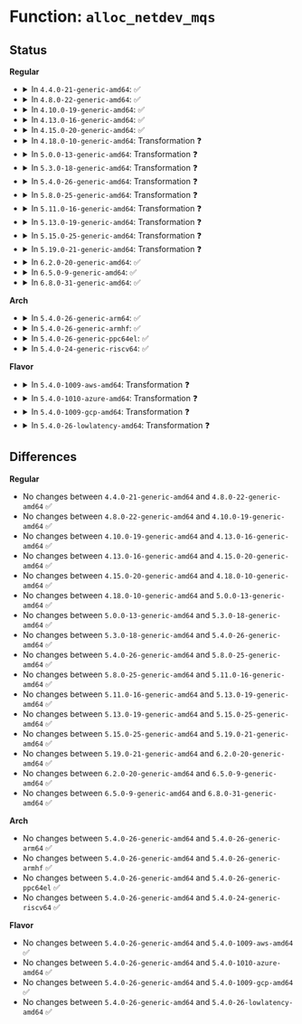 # Function: <code>alloc_netdev_mqs</code>

## Status
<b>Regular</b>
<ul>
<li>
<details>
<summary>In <code>4.4.0-21-generic-amd64</code>: ✅</summary>

```c
struct net_device * alloc_netdev_mqs(int sizeof_priv, const char * name, unsigned char name_assign_type, void (*)(struct net_device *) setup, unsigned int txqs, unsigned int rxqs)
```

```json
{
  "name": "alloc_netdev_mqs",
  "collision_type": "Unique Global",
  "inline_type": "No",
  "funcs": [
    {
      "addr": 18446744071586298320,
      "name": "alloc_netdev_mqs",
      "external": true,
      "loc": "net/core/dev.c:7062",
      "file": "net/core/dev.c",
      "inline": "seen, unknown",
      "caller_inline": [],
      "caller_func": [
        "drivers/net/tun.c:__tun_chr_ioctl",
        "drivers/net/ppp/ppp_generic.c:ppp_ioctl",
        "net/core/rtnetlink.c:rtnl_create_link",
        "net/ethernet/eth.c:alloc_etherdev_mqs",
        "net/802/fc.c:alloc_fcdev",
        "net/802/fddi.c:alloc_fddidev",
        "net/ipv4/ipmr.c:vif_add",
        "net/ipv6/ip6mr.c:ip6_mroute_setsockopt"
      ]
    }
  ],
  "symbols": [
    {
      "addr": 18446744071586298320,
      "name": "alloc_netdev_mqs",
      "section": ".text",
      "bind": "STB_GLOBAL",
      "size": 1081
    }
  ]
}
```
</details>
</li>
<li>
<details>
<summary>In <code>4.8.0-22-generic-amd64</code>: ✅</summary>

```c
struct net_device * alloc_netdev_mqs(int sizeof_priv, const char * name, unsigned char name_assign_type, void (*)(struct net_device *) setup, unsigned int txqs, unsigned int rxqs)
```

```json
{
  "name": "alloc_netdev_mqs",
  "collision_type": "Unique Global",
  "inline_type": "No",
  "funcs": [
    {
      "addr": 18446744071586726528,
      "name": "alloc_netdev_mqs",
      "external": true,
      "loc": "net/core/dev.c:7579",
      "file": "net/core/dev.c",
      "inline": "seen, unknown",
      "caller_inline": [],
      "caller_func": [
        "drivers/net/tun.c:__tun_chr_ioctl",
        "drivers/net/ppp/ppp_generic.c:ppp_ioctl",
        "net/core/rtnetlink.c:rtnl_create_link",
        "net/ethernet/eth.c:alloc_etherdev_mqs",
        "net/802/fc.c:alloc_fcdev",
        "net/802/fddi.c:alloc_fddidev",
        "net/ipv4/ipmr.c:vif_add",
        "net/ipv6/ip6mr.c:ip6_mroute_setsockopt"
      ]
    }
  ],
  "symbols": [
    {
      "addr": 18446744071586726528,
      "name": "alloc_netdev_mqs",
      "section": ".text",
      "bind": "STB_GLOBAL",
      "size": 1043
    }
  ]
}
```
</details>
</li>
<li>
<details>
<summary>In <code>4.10.0-19-generic-amd64</code>: ✅</summary>

```c
struct net_device * alloc_netdev_mqs(int sizeof_priv, const char * name, unsigned char name_assign_type, void (*)(struct net_device *) setup, unsigned int txqs, unsigned int rxqs)
```

```json
{
  "name": "alloc_netdev_mqs",
  "collision_type": "Unique Global",
  "inline_type": "No",
  "funcs": [
    {
      "addr": 18446744071586912400,
      "name": "alloc_netdev_mqs",
      "external": true,
      "loc": "net/core/dev.c:7749",
      "file": "net/core/dev.c",
      "inline": "seen, unknown",
      "caller_inline": [],
      "caller_func": [
        "drivers/net/tun.c:__tun_chr_ioctl",
        "drivers/net/ppp/ppp_generic.c:ppp_ioctl",
        "net/core/rtnetlink.c:rtnl_create_link",
        "net/ethernet/eth.c:alloc_etherdev_mqs",
        "net/802/fc.c:alloc_fcdev",
        "net/802/fddi.c:alloc_fddidev",
        "net/ipv4/ipmr.c:vif_add",
        "net/ipv6/ip6mr.c:ip6_mroute_setsockopt"
      ]
    }
  ],
  "symbols": [
    {
      "addr": 18446744071586912400,
      "name": "alloc_netdev_mqs",
      "section": ".text",
      "bind": "STB_GLOBAL",
      "size": 1021
    }
  ]
}
```
</details>
</li>
<li>
<details>
<summary>In <code>4.13.0-16-generic-amd64</code>: ✅</summary>

```c
struct net_device * alloc_netdev_mqs(int sizeof_priv, const char * name, unsigned char name_assign_type, void (*)(struct net_device *) setup, unsigned int txqs, unsigned int rxqs)
```

```json
{
  "name": "alloc_netdev_mqs",
  "collision_type": "Unique Global",
  "inline_type": "No",
  "funcs": [
    {
      "addr": 18446744071587018240,
      "name": "alloc_netdev_mqs",
      "external": true,
      "loc": "net/core/dev.c:7938",
      "file": "net/core/dev.c",
      "inline": "seen, unknown",
      "caller_inline": [],
      "caller_func": [
        "drivers/net/tun.c:__tun_chr_ioctl",
        "drivers/net/ppp/ppp_generic.c:ppp_ioctl",
        "net/core/rtnetlink.c:rtnl_create_link",
        "net/ethernet/eth.c:devm_alloc_etherdev_mqs",
        "net/802/fc.c:alloc_fcdev",
        "net/802/fddi.c:alloc_fddidev",
        "net/ipv4/ipmr.c:vif_add",
        "net/ipv6/ip6mr.c:ip6_mroute_setsockopt"
      ]
    }
  ],
  "symbols": [
    {
      "addr": 18446744071587018240,
      "name": "alloc_netdev_mqs",
      "section": ".text",
      "bind": "STB_GLOBAL",
      "size": 958
    }
  ]
}
```
</details>
</li>
<li>
<details>
<summary>In <code>4.15.0-20-generic-amd64</code>: ✅</summary>

```c
struct net_device * alloc_netdev_mqs(int sizeof_priv, const char * name, unsigned char name_assign_type, void (*)(struct net_device *) setup, unsigned int txqs, unsigned int rxqs)
```

```json
{
  "name": "alloc_netdev_mqs",
  "collision_type": "Unique Global",
  "inline_type": "No",
  "funcs": [
    {
      "addr": 18446744071587515984,
      "name": "alloc_netdev_mqs",
      "external": true,
      "loc": "net/core/dev.c:8117",
      "file": "net/core/dev.c",
      "inline": "seen, unknown",
      "caller_inline": [],
      "caller_func": [
        "drivers/net/tun.c:__tun_chr_ioctl",
        "drivers/net/ppp/ppp_generic.c:ppp_ioctl",
        "net/core/rtnetlink.c:rtnl_create_link",
        "net/ethernet/eth.c:devm_alloc_etherdev_mqs",
        "net/802/fc.c:alloc_fcdev",
        "net/802/fddi.c:alloc_fddidev",
        "net/ipv4/ipmr.c:vif_add",
        "net/ipv6/ip6mr.c:ip6_mroute_setsockopt"
      ]
    }
  ],
  "symbols": [
    {
      "addr": 18446744071587515984,
      "name": "alloc_netdev_mqs",
      "section": ".text",
      "bind": "STB_GLOBAL",
      "size": 957
    }
  ]
}
```
</details>
</li>
<li>
<details>
<summary>In <code>4.18.0-10-generic-amd64</code>: Transformation ❓</summary>

```c
struct net_device * alloc_netdev_mqs(int sizeof_priv, const char * name, unsigned char name_assign_type, void (*)(struct net_device *) setup, unsigned int txqs, unsigned int rxqs)
```

```json
{
  "name": "alloc_netdev_mqs",
  "collision_type": "Unique Global",
  "inline_type": "No",
  "funcs": [
    {
      "addr": 0,
      "name": "alloc_netdev_mqs",
      "external": true,
      "loc": "net/core/dev.c:8380",
      "file": "net/core/dev.c",
      "inline": "seen, unknown",
      "caller_inline": [],
      "caller_func": [
        "drivers/net/ppp/ppp_generic.c:ppp_ioctl",
        "net/core/rtnetlink.c:rtnl_create_link",
        "net/ethernet/eth.c:devm_alloc_etherdev_mqs",
        "net/802/fc.c:alloc_fcdev",
        "net/802/fddi.c:alloc_fddidev",
        "net/ipv4/ipmr.c:vif_add",
        "net/ipv6/ip6mr.c:ip6_mroute_setsockopt"
      ]
    }
  ],
  "symbols": [
    {
      "addr": 18446744071587860455,
      "name": "alloc_netdev_mqs.cold.157",
      "section": ".text",
      "bind": "STB_LOCAL",
      "size": 38
    },
    {
      "addr": 18446744071587827888,
      "name": "alloc_netdev_mqs",
      "section": ".text",
      "bind": "STB_GLOBAL",
      "size": 999
    }
  ]
}
```
</details>
</li>
<li>
<details>
<summary>In <code>5.0.0-13-generic-amd64</code>: Transformation ❓</summary>

```c
struct net_device * alloc_netdev_mqs(int sizeof_priv, const char * name, unsigned char name_assign_type, void (*)(struct net_device *) setup, unsigned int txqs, unsigned int rxqs)
```

```json
{
  "name": "alloc_netdev_mqs",
  "collision_type": "Unique Global",
  "inline_type": "No",
  "funcs": [
    {
      "addr": 0,
      "name": "alloc_netdev_mqs",
      "external": true,
      "loc": "net/core/dev.c:9010",
      "file": "net/core/dev.c",
      "inline": "seen, unknown",
      "caller_inline": [],
      "caller_func": [
        "drivers/net/ppp/ppp_generic.c:ppp_ioctl",
        "net/core/rtnetlink.c:rtnl_create_link",
        "net/ethernet/eth.c:devm_alloc_etherdev_mqs",
        "net/802/fc.c:alloc_fcdev",
        "net/802/fddi.c:alloc_fddidev",
        "net/ipv4/ipmr.c:vif_add",
        "net/ipv6/ip6mr.c:ip6_mroute_setsockopt"
      ]
    }
  ],
  "symbols": [
    {
      "addr": 18446744071588000831,
      "name": "alloc_netdev_mqs.cold.165",
      "section": ".text",
      "bind": "STB_LOCAL",
      "size": 38
    },
    {
      "addr": 18446744071587960544,
      "name": "alloc_netdev_mqs",
      "section": ".text",
      "bind": "STB_GLOBAL",
      "size": 991
    }
  ]
}
```
</details>
</li>
<li>
<details>
<summary>In <code>5.3.0-18-generic-amd64</code>: Transformation ❓</summary>

```c
struct net_device * alloc_netdev_mqs(int sizeof_priv, const char * name, unsigned char name_assign_type, void (*)(struct net_device *) setup, unsigned int txqs, unsigned int rxqs)
```

```json
{
  "name": "alloc_netdev_mqs",
  "collision_type": "Unique Global",
  "inline_type": "No",
  "funcs": [
    {
      "addr": 0,
      "name": "alloc_netdev_mqs",
      "external": true,
      "loc": "net/core/dev.c:9115",
      "file": "net/core/dev.c",
      "inline": "seen, unknown",
      "caller_inline": [],
      "caller_func": [
        "drivers/net/loopback.c:blackhole_netdev_init",
        "drivers/net/ppp/ppp_generic.c:ppp_ioctl",
        "net/core/rtnetlink.c:rtnl_create_link",
        "net/ethernet/eth.c:devm_alloc_etherdev_mqs",
        "net/802/fc.c:alloc_fcdev",
        "net/802/fddi.c:alloc_fddidev",
        "net/ipv4/ipmr.c:vif_add",
        "net/ipv6/ip6mr.c:ip6_mroute_setsockopt"
      ]
    }
  ],
  "symbols": [
    {
      "addr": 18446744071588311869,
      "name": "alloc_netdev_mqs.cold",
      "section": ".text",
      "bind": "STB_LOCAL",
      "size": 38
    },
    {
      "addr": 18446744071588275328,
      "name": "alloc_netdev_mqs",
      "section": ".text",
      "bind": "STB_GLOBAL",
      "size": 991
    }
  ]
}
```
</details>
</li>
<li>
<details>
<summary>In <code>5.4.0-26-generic-amd64</code>: Transformation ❓</summary>

```c
struct net_device * alloc_netdev_mqs(int sizeof_priv, const char * name, unsigned char name_assign_type, void (*)(struct net_device *) setup, unsigned int txqs, unsigned int rxqs)
```

```json
{
  "name": "alloc_netdev_mqs",
  "collision_type": "Unique Global",
  "inline_type": "No",
  "funcs": [
    {
      "addr": 0,
      "name": "alloc_netdev_mqs",
      "external": true,
      "loc": "net/core/dev.c:9453",
      "file": "net/core/dev.c",
      "inline": "seen, unknown",
      "caller_inline": [],
      "caller_func": [
        "drivers/net/loopback.c:blackhole_netdev_init",
        "drivers/net/ppp/ppp_generic.c:ppp_ioctl",
        "net/core/rtnetlink.c:rtnl_create_link",
        "net/ethernet/eth.c:devm_alloc_etherdev_mqs",
        "net/802/fc.c:alloc_fcdev",
        "net/802/fddi.c:alloc_fddidev",
        "net/ipv4/ipmr.c:vif_add",
        "net/ipv6/ip6mr.c:ip6_mroute_setsockopt"
      ]
    }
  ],
  "symbols": [
    {
      "addr": 18446744071588518282,
      "name": "alloc_netdev_mqs.cold",
      "section": ".text",
      "bind": "STB_LOCAL",
      "size": 38
    },
    {
      "addr": 18446744071588480944,
      "name": "alloc_netdev_mqs",
      "section": ".text",
      "bind": "STB_GLOBAL",
      "size": 1004
    }
  ]
}
```
</details>
</li>
<li>
<details>
<summary>In <code>5.8.0-25-generic-amd64</code>: Transformation ❓</summary>

```c
struct net_device * alloc_netdev_mqs(int sizeof_priv, const char * name, unsigned char name_assign_type, void (*)(struct net_device *) setup, unsigned int txqs, unsigned int rxqs)
```

```json
{
  "name": "alloc_netdev_mqs",
  "collision_type": "Unique Global",
  "inline_type": "No",
  "funcs": [
    {
      "addr": 0,
      "name": "alloc_netdev_mqs",
      "external": true,
      "loc": "net/core/dev.c:9909",
      "file": "net/core/dev.c",
      "inline": "seen, unknown",
      "caller_inline": [],
      "caller_func": [
        "drivers/net/loopback.c:blackhole_netdev_init",
        "drivers/net/loopback.c:loopback_net_init",
        "net/core/rtnetlink.c:rtnl_create_link",
        "net/ethernet/eth.c:alloc_etherdev_mqs",
        "net/802/fc.c:alloc_fcdev",
        "net/802/fddi.c:alloc_fddidev",
        "net/ipv4/ipmr.c:vif_add",
        "net/ipv6/ip6mr.c:mif6_add"
      ]
    }
  ],
  "symbols": [
    {
      "addr": 18446744071589392086,
      "name": "alloc_netdev_mqs.cold",
      "section": ".text",
      "bind": "STB_LOCAL",
      "size": 40
    },
    {
      "addr": 18446744071589348320,
      "name": "alloc_netdev_mqs",
      "section": ".text",
      "bind": "STB_GLOBAL",
      "size": 831
    }
  ]
}
```
</details>
</li>
<li>
<details>
<summary>In <code>5.11.0-16-generic-amd64</code>: Transformation ❓</summary>

```c
struct net_device * alloc_netdev_mqs(int sizeof_priv, const char * name, unsigned char name_assign_type, void (*)(struct net_device *) setup, unsigned int txqs, unsigned int rxqs)
```

```json
{
  "name": "alloc_netdev_mqs",
  "collision_type": "Unique Global",
  "inline_type": "No",
  "funcs": [
    {
      "addr": 0,
      "name": "alloc_netdev_mqs",
      "external": true,
      "loc": "net/core/dev.c:10603",
      "file": "net/core/dev.c",
      "inline": "seen, unknown",
      "caller_inline": [],
      "caller_func": [
        "drivers/net/loopback.c:blackhole_netdev_init",
        "drivers/net/loopback.c:loopback_net_init",
        "net/core/rtnetlink.c:rtnl_create_link",
        "net/ethernet/eth.c:alloc_etherdev_mqs",
        "net/802/fc.c:alloc_fcdev",
        "net/802/fddi.c:alloc_fddidev",
        "net/ipv4/ipmr.c:vif_add",
        "net/ipv6/ip6mr.c:mif6_add"
      ]
    }
  ],
  "symbols": [
    {
      "addr": 18446744071591629340,
      "name": "alloc_netdev_mqs.cold",
      "section": ".text",
      "bind": "STB_LOCAL",
      "size": 52
    },
    {
      "addr": 18446744071589356608,
      "name": "alloc_netdev_mqs",
      "section": ".text",
      "bind": "STB_GLOBAL",
      "size": 853
    }
  ]
}
```
</details>
</li>
<li>
<details>
<summary>In <code>5.13.0-19-generic-amd64</code>: Transformation ❓</summary>

```c
struct net_device * alloc_netdev_mqs(int sizeof_priv, const char * name, unsigned char name_assign_type, void (*)(struct net_device *) setup, unsigned int txqs, unsigned int rxqs)
```

```json
{
  "name": "alloc_netdev_mqs",
  "collision_type": "Unique Global",
  "inline_type": "No",
  "funcs": [
    {
      "addr": 0,
      "name": "alloc_netdev_mqs",
      "external": true,
      "loc": "net/core/dev.c:10775",
      "file": "net/core/dev.c",
      "inline": "seen, unknown",
      "caller_inline": [],
      "caller_func": [
        "drivers/net/loopback.c:blackhole_netdev_init",
        "drivers/net/loopback.c:loopback_net_init",
        "net/core/rtnetlink.c:rtnl_create_link",
        "net/ethernet/eth.c:alloc_etherdev_mqs",
        "net/802/fc.c:alloc_fcdev",
        "net/802/fddi.c:alloc_fddidev",
        "net/ipv4/ipmr.c:vif_add",
        "net/ipv6/ip6mr.c:mif6_add"
      ]
    }
  ],
  "symbols": [
    {
      "addr": 18446744071591572758,
      "name": "alloc_netdev_mqs.cold",
      "section": ".text",
      "bind": "STB_LOCAL",
      "size": 50
    },
    {
      "addr": 18446744071589253008,
      "name": "alloc_netdev_mqs",
      "section": ".text",
      "bind": "STB_GLOBAL",
      "size": 1046
    }
  ]
}
```
</details>
</li>
<li>
<details>
<summary>In <code>5.15.0-25-generic-amd64</code>: Transformation ❓</summary>

```c
struct net_device * alloc_netdev_mqs(int sizeof_priv, const char * name, unsigned char name_assign_type, void (*)(struct net_device *) setup, unsigned int txqs, unsigned int rxqs)
```

```json
{
  "name": "alloc_netdev_mqs",
  "collision_type": "Unique Global",
  "inline_type": "No",
  "funcs": [
    {
      "addr": 0,
      "name": "alloc_netdev_mqs",
      "external": true,
      "loc": "net/core/dev.c:10782",
      "file": "net/core/dev.c",
      "inline": "seen, unknown",
      "caller_inline": [],
      "caller_func": [
        "drivers/net/loopback.c:blackhole_netdev_init",
        "drivers/net/loopback.c:loopback_net_init",
        "drivers/net/wwan/wwan_core.c:wwan_rtnl_alloc",
        "net/core/rtnetlink.c:rtnl_create_link",
        "net/ethernet/eth.c:alloc_etherdev_mqs",
        "net/802/fc.c:alloc_fcdev",
        "net/802/fddi.c:alloc_fddidev",
        "net/ipv4/ipmr.c:vif_add",
        "net/ipv6/ip6mr.c:mif6_add"
      ]
    }
  ],
  "symbols": [
    {
      "addr": 18446744071592698475,
      "name": "alloc_netdev_mqs.cold",
      "section": ".text",
      "bind": "STB_LOCAL",
      "size": 62
    },
    {
      "addr": 18446744071589978528,
      "name": "alloc_netdev_mqs",
      "section": ".text",
      "bind": "STB_GLOBAL",
      "size": 1063
    }
  ]
}
```
</details>
</li>
<li>
<details>
<summary>In <code>5.19.0-21-generic-amd64</code>: Transformation ❓</summary>

```c
struct net_device * alloc_netdev_mqs(int sizeof_priv, const char * name, unsigned char name_assign_type, void (*)(struct net_device *) setup, unsigned int txqs, unsigned int rxqs)
```

```json
{
  "name": "alloc_netdev_mqs",
  "collision_type": "Unique Global",
  "inline_type": "No",
  "funcs": [
    {
      "addr": 0,
      "name": "alloc_netdev_mqs",
      "external": true,
      "loc": "net/core/dev.c:10555",
      "file": "net/core/dev.c",
      "inline": "seen, unknown",
      "caller_inline": [],
      "caller_func": [
        "drivers/net/loopback.c:blackhole_netdev_init",
        "drivers/net/loopback.c:loopback_net_init",
        "drivers/net/wwan/wwan_core.c:wwan_rtnl_alloc",
        "net/core/rtnetlink.c:rtnl_create_link",
        "net/ethernet/eth.c:alloc_etherdev_mqs",
        "net/802/fc.c:alloc_fcdev",
        "net/802/fddi.c:alloc_fddidev",
        "net/ipv4/ipmr.c:vif_add",
        "net/ipv6/ip6mr.c:mif6_add"
      ]
    }
  ],
  "symbols": [
    {
      "addr": 18446744071594584022,
      "name": "alloc_netdev_mqs.cold",
      "section": ".text",
      "bind": "STB_LOCAL",
      "size": 46
    },
    {
      "addr": 18446744071591504320,
      "name": "alloc_netdev_mqs",
      "section": ".text",
      "bind": "STB_GLOBAL",
      "size": 1082
    }
  ]
}
```
</details>
</li>
<li>
<details>
<summary>In <code>6.2.0-20-generic-amd64</code>: ✅</summary>

```c
struct net_device * alloc_netdev_mqs(int sizeof_priv, const char * name, unsigned char name_assign_type, void (*)(struct net_device *) setup, unsigned int txqs, unsigned int rxqs)
```

```json
{
  "name": "alloc_netdev_mqs",
  "collision_type": "Unique Global",
  "inline_type": "No",
  "funcs": [
    {
      "addr": 18446744071593274080,
      "name": "alloc_netdev_mqs",
      "external": true,
      "loc": "net/core/dev.c:10550",
      "file": "net/core/dev.c",
      "inline": "seen, unknown",
      "caller_inline": [],
      "caller_func": [
        "drivers/net/loopback.c:blackhole_netdev_init",
        "drivers/net/loopback.c:loopback_net_init",
        "drivers/net/wwan/wwan_core.c:wwan_rtnl_alloc",
        "net/core/rtnetlink.c:rtnl_create_link",
        "net/ethernet/eth.c:alloc_etherdev_mqs",
        "net/802/fc.c:alloc_fcdev",
        "net/802/fddi.c:alloc_fddidev",
        "net/ipv4/ipmr.c:vif_add",
        "net/ipv6/ip6mr.c:mif6_add"
      ]
    }
  ],
  "symbols": [
    {
      "addr": 18446744071593274080,
      "name": "alloc_netdev_mqs",
      "section": ".text",
      "bind": "STB_GLOBAL",
      "size": 1129
    }
  ]
}
```
</details>
</li>
<li>
<details>
<summary>In <code>6.5.0-9-generic-amd64</code>: ✅</summary>

```c
struct net_device * alloc_netdev_mqs(int sizeof_priv, const char * name, unsigned char name_assign_type, void (*)(struct net_device *) setup, unsigned int txqs, unsigned int rxqs)
```

```json
{
  "name": "alloc_netdev_mqs",
  "collision_type": "Unique Global",
  "inline_type": "No",
  "funcs": [
    {
      "addr": 18446744071593729936,
      "name": "alloc_netdev_mqs",
      "external": true,
      "loc": "net/core/dev.c:10564",
      "file": "net/core/dev.c",
      "inline": "seen, unknown",
      "caller_inline": [],
      "caller_func": [
        "drivers/net/loopback.c:blackhole_netdev_init",
        "drivers/net/loopback.c:loopback_net_init",
        "drivers/net/wwan/wwan_core.c:wwan_rtnl_alloc",
        "net/core/rtnetlink.c:rtnl_create_link",
        "net/ethernet/eth.c:alloc_etherdev_mqs",
        "net/802/fc.c:alloc_fcdev",
        "net/802/fddi.c:alloc_fddidev",
        "net/ipv4/ipmr.c:vif_add",
        "net/ipv6/ip6mr.c:mif6_add"
      ]
    }
  ],
  "symbols": [
    {
      "addr": 18446744071593729936,
      "name": "alloc_netdev_mqs",
      "section": ".text",
      "bind": "STB_GLOBAL",
      "size": 1118
    }
  ]
}
```
</details>
</li>
<li>
<details>
<summary>In <code>6.8.0-31-generic-amd64</code>: ✅</summary>

```c
struct net_device * alloc_netdev_mqs(int sizeof_priv, const char * name, unsigned char name_assign_type, void (*)(struct net_device *) setup, unsigned int txqs, unsigned int rxqs)
```

```json
{
  "name": "alloc_netdev_mqs",
  "collision_type": "Unique Global",
  "inline_type": "No",
  "funcs": [
    {
      "addr": 18446744071594509328,
      "name": "alloc_netdev_mqs",
      "external": true,
      "loc": "net/core/dev.c:10774",
      "file": "net/core/dev.c",
      "inline": "seen, unknown",
      "caller_inline": [],
      "caller_func": [
        "drivers/net/loopback.c:blackhole_netdev_init",
        "drivers/net/loopback.c:loopback_net_init",
        "net/core/rtnetlink.c:rtnl_create_link",
        "net/ethernet/eth.c:alloc_etherdev_mqs",
        "net/802/fc.c:alloc_fcdev",
        "net/802/fddi.c:alloc_fddidev",
        "net/ipv4/ipmr.c:vif_add",
        "net/ipv6/ip6mr.c:mif6_add"
      ]
    }
  ],
  "symbols": [
    {
      "addr": 18446744071594509328,
      "name": "alloc_netdev_mqs",
      "section": ".text",
      "bind": "STB_GLOBAL",
      "size": 1169
    }
  ]
}
```
</details>
</li>
</ul>
<b>Arch</b>
<ul>
<li>
<details>
<summary>In <code>5.4.0-26-generic-arm64</code>: ✅</summary>

```c
struct net_device * alloc_netdev_mqs(int sizeof_priv, const char * name, unsigned char name_assign_type, void (*)(struct net_device *) setup, unsigned int txqs, unsigned int rxqs)
```

```json
{
  "name": "alloc_netdev_mqs",
  "collision_type": "Unique Global",
  "inline_type": "No",
  "funcs": [
    {
      "addr": 18446603336502003416,
      "name": "alloc_netdev_mqs",
      "external": true,
      "loc": "net/core/dev.c:9453",
      "file": "net/core/dev.c",
      "inline": "seen, unknown",
      "caller_inline": [],
      "caller_func": [
        "drivers/net/loopback.c:blackhole_netdev_init",
        "net/core/rtnetlink.c:rtnl_create_link",
        "net/ethernet/eth.c:devm_alloc_etherdev_mqs",
        "net/802/fc.c:alloc_fcdev",
        "net/802/fddi.c:alloc_fddidev",
        "net/ipv4/ipmr.c:vif_add",
        "net/ipv6/ip6mr.c:ip6_mroute_setsockopt"
      ]
    }
  ],
  "symbols": [
    {
      "addr": 18446603336502003416,
      "name": "alloc_netdev_mqs",
      "section": ".text",
      "bind": "STB_GLOBAL",
      "size": 900
    }
  ]
}
```
</details>
</li>
<li>
<details>
<summary>In <code>5.4.0-26-generic-armhf</code>: ✅</summary>

```c
struct net_device * alloc_netdev_mqs(int sizeof_priv, const char * name, unsigned char name_assign_type, void (*)(struct net_device *) setup, unsigned int txqs, unsigned int rxqs)
```

```json
{
  "name": "alloc_netdev_mqs",
  "collision_type": "Unique Global",
  "inline_type": "No",
  "funcs": [
    {
      "addr": 3234753200,
      "name": "alloc_netdev_mqs",
      "external": true,
      "loc": "net/core/dev.c:9453",
      "file": "net/core/dev.c",
      "inline": "seen, unknown",
      "caller_inline": [],
      "caller_func": [
        "drivers/net/loopback.c:blackhole_netdev_init",
        "net/core/rtnetlink.c:rtnl_create_link",
        "net/ethernet/eth.c:devm_alloc_etherdev_mqs",
        "net/802/fc.c:alloc_fcdev",
        "net/802/fddi.c:alloc_fddidev",
        "net/ipv4/ipmr.c:vif_add",
        "net/ipv6/ip6mr.c:ip6_mroute_setsockopt"
      ]
    }
  ],
  "symbols": [
    {
      "addr": 3234753200,
      "name": "alloc_netdev_mqs",
      "section": ".text",
      "bind": "STB_GLOBAL",
      "size": 836
    }
  ]
}
```
</details>
</li>
<li>
<details>
<summary>In <code>5.4.0-26-generic-ppc64el</code>: ✅</summary>

```c
struct net_device * alloc_netdev_mqs(int sizeof_priv, const char * name, unsigned char name_assign_type, void (*)(struct net_device *) setup, unsigned int txqs, unsigned int rxqs)
```

```json
{
  "name": "alloc_netdev_mqs",
  "collision_type": "Unique Global",
  "inline_type": "No",
  "funcs": [
    {
      "addr": 13835058055295449568,
      "name": "alloc_netdev_mqs",
      "external": true,
      "loc": "net/core/dev.c:9453",
      "file": "net/core/dev.c",
      "inline": "seen, unknown",
      "caller_inline": [],
      "caller_func": [
        "drivers/net/loopback.c:blackhole_netdev_init",
        "drivers/net/loopback.c:loopback_net_init",
        "net/core/rtnetlink.c:rtnl_create_link",
        "net/ethernet/eth.c:devm_alloc_etherdev_mqs",
        "net/802/fc.c:alloc_fcdev",
        "net/802/fddi.c:alloc_fddidev",
        "net/ipv4/ipmr.c:vif_add",
        "net/ipv6/ip6mr.c:ip6_mroute_setsockopt"
      ]
    }
  ],
  "symbols": [
    {
      "addr": 13835058055295449568,
      "name": "alloc_netdev_mqs",
      "section": ".text",
      "bind": "STB_GLOBAL",
      "size": 1256
    }
  ]
}
```
</details>
</li>
<li>
<details>
<summary>In <code>5.4.0-24-generic-riscv64</code>: ✅</summary>

```c
struct net_device * alloc_netdev_mqs(int sizeof_priv, const char * name, unsigned char name_assign_type, void (*)(struct net_device *) setup, unsigned int txqs, unsigned int rxqs)
```

```json
{
  "name": "alloc_netdev_mqs",
  "collision_type": "Unique Global",
  "inline_type": "No",
  "funcs": [
    {
      "addr": 18446743936278298982,
      "name": "alloc_netdev_mqs",
      "external": true,
      "loc": "net/core/dev.c:9453",
      "file": "net/core/dev.c",
      "inline": "seen, unknown",
      "caller_inline": [],
      "caller_func": [
        "drivers/net/loopback.c:blackhole_netdev_init",
        "net/core/rtnetlink.c:rtnl_create_link",
        "net/ethernet/eth.c:devm_alloc_etherdev_mqs",
        "net/802/fc.c:alloc_fcdev",
        "net/802/fddi.c:alloc_fddidev",
        "net/ipv4/ipmr.c:vif_add",
        "net/ipv6/ip6mr.c:ip6_mroute_setsockopt"
      ]
    }
  ],
  "symbols": [
    {
      "addr": 18446743936278298982,
      "name": "alloc_netdev_mqs",
      "section": ".text",
      "bind": "STB_GLOBAL",
      "size": 784
    }
  ]
}
```
</details>
</li>
</ul>
<b>Flavor</b>
<ul>
<li>
<details>
<summary>In <code>5.4.0-1009-aws-amd64</code>: Transformation ❓</summary>

```c
struct net_device * alloc_netdev_mqs(int sizeof_priv, const char * name, unsigned char name_assign_type, void (*)(struct net_device *) setup, unsigned int txqs, unsigned int rxqs)
```

```json
{
  "name": "alloc_netdev_mqs",
  "collision_type": "Unique Global",
  "inline_type": "No",
  "funcs": [
    {
      "addr": 0,
      "name": "alloc_netdev_mqs",
      "external": true,
      "loc": "net/core/dev.c:9453",
      "file": "net/core/dev.c",
      "inline": "seen, unknown",
      "caller_inline": [],
      "caller_func": [
        "drivers/net/loopback.c:blackhole_netdev_init",
        "drivers/net/ppp/ppp_generic.c:ppp_ioctl",
        "net/core/rtnetlink.c:rtnl_create_link",
        "net/ethernet/eth.c:devm_alloc_etherdev_mqs",
        "net/802/fc.c:alloc_fcdev",
        "net/802/fddi.c:alloc_fddidev",
        "net/ipv4/ipmr.c:vif_add",
        "net/ipv6/ip6mr.c:ip6_mroute_setsockopt"
      ]
    }
  ],
  "symbols": [
    {
      "addr": 18446744071588125018,
      "name": "alloc_netdev_mqs.cold",
      "section": ".text",
      "bind": "STB_LOCAL",
      "size": 38
    },
    {
      "addr": 18446744071588087728,
      "name": "alloc_netdev_mqs",
      "section": ".text",
      "bind": "STB_GLOBAL",
      "size": 1004
    }
  ]
}
```
</details>
</li>
<li>
<details>
<summary>In <code>5.4.0-1010-azure-amd64</code>: Transformation ❓</summary>

```c
struct net_device * alloc_netdev_mqs(int sizeof_priv, const char * name, unsigned char name_assign_type, void (*)(struct net_device *) setup, unsigned int txqs, unsigned int rxqs)
```

```json
{
  "name": "alloc_netdev_mqs",
  "collision_type": "Unique Global",
  "inline_type": "No",
  "funcs": [
    {
      "addr": 0,
      "name": "alloc_netdev_mqs",
      "external": true,
      "loc": "net/core/dev.c:9453",
      "file": "net/core/dev.c",
      "inline": "seen, unknown",
      "caller_inline": [],
      "caller_func": [
        "drivers/net/loopback.c:blackhole_netdev_init",
        "drivers/net/ppp/ppp_generic.c:ppp_ioctl",
        "net/core/rtnetlink.c:rtnl_create_link",
        "net/ethernet/eth.c:devm_alloc_etherdev_mqs",
        "net/802/fddi.c:alloc_fddidev",
        "net/ipv4/ip_tunnel.c:__ip_tunnel_create",
        "net/ipv4/ipmr.c:vif_add",
        "net/ipv6/ip6mr.c:ip6_mroute_setsockopt"
      ]
    }
  ],
  "symbols": [
    {
      "addr": 18446744071587837850,
      "name": "alloc_netdev_mqs.cold",
      "section": ".text",
      "bind": "STB_LOCAL",
      "size": 38
    },
    {
      "addr": 18446744071587800720,
      "name": "alloc_netdev_mqs",
      "section": ".text",
      "bind": "STB_GLOBAL",
      "size": 1004
    }
  ]
}
```
</details>
</li>
<li>
<details>
<summary>In <code>5.4.0-1009-gcp-amd64</code>: Transformation ❓</summary>

```c
struct net_device * alloc_netdev_mqs(int sizeof_priv, const char * name, unsigned char name_assign_type, void (*)(struct net_device *) setup, unsigned int txqs, unsigned int rxqs)
```

```json
{
  "name": "alloc_netdev_mqs",
  "collision_type": "Unique Global",
  "inline_type": "No",
  "funcs": [
    {
      "addr": 0,
      "name": "alloc_netdev_mqs",
      "external": true,
      "loc": "net/core/dev.c:9453",
      "file": "net/core/dev.c",
      "inline": "seen, unknown",
      "caller_inline": [],
      "caller_func": [
        "drivers/net/loopback.c:blackhole_netdev_init",
        "drivers/net/ppp/ppp_generic.c:ppp_ioctl",
        "net/core/rtnetlink.c:rtnl_create_link",
        "net/ethernet/eth.c:devm_alloc_etherdev_mqs",
        "net/802/fc.c:alloc_fcdev",
        "net/802/fddi.c:alloc_fddidev",
        "net/ipv4/ipmr.c:vif_add",
        "net/ipv6/ip6mr.c:ip6_mroute_setsockopt"
      ]
    }
  ],
  "symbols": [
    {
      "addr": 18446744071588456842,
      "name": "alloc_netdev_mqs.cold",
      "section": ".text",
      "bind": "STB_LOCAL",
      "size": 38
    },
    {
      "addr": 18446744071588419504,
      "name": "alloc_netdev_mqs",
      "section": ".text",
      "bind": "STB_GLOBAL",
      "size": 1004
    }
  ]
}
```
</details>
</li>
<li>
<details>
<summary>In <code>5.4.0-26-lowlatency-amd64</code>: Transformation ❓</summary>

```c
struct net_device * alloc_netdev_mqs(int sizeof_priv, const char * name, unsigned char name_assign_type, void (*)(struct net_device *) setup, unsigned int txqs, unsigned int rxqs)
```

```json
{
  "name": "alloc_netdev_mqs",
  "collision_type": "Unique Global",
  "inline_type": "No",
  "funcs": [
    {
      "addr": 0,
      "name": "alloc_netdev_mqs",
      "external": true,
      "loc": "net/core/dev.c:9453",
      "file": "net/core/dev.c",
      "inline": "seen, unknown",
      "caller_inline": [],
      "caller_func": [
        "drivers/net/loopback.c:blackhole_netdev_init",
        "drivers/net/ppp/ppp_generic.c:ppp_ioctl",
        "net/core/rtnetlink.c:rtnl_create_link",
        "net/ethernet/eth.c:devm_alloc_etherdev_mqs",
        "net/802/fc.c:alloc_fcdev",
        "net/802/fddi.c:alloc_fddidev",
        "net/ipv4/ipmr.c:vif_add",
        "net/ipv6/ip6mr.c:ip6_mroute_setsockopt"
      ]
    }
  ],
  "symbols": [
    {
      "addr": 18446744071588593619,
      "name": "alloc_netdev_mqs.cold",
      "section": ".text",
      "bind": "STB_LOCAL",
      "size": 38
    },
    {
      "addr": 18446744071588544896,
      "name": "alloc_netdev_mqs",
      "section": ".text",
      "bind": "STB_GLOBAL",
      "size": 1004
    }
  ]
}
```
</details>
</li>
</ul>

## Differences
<b>Regular</b>
<ul>
<li>
No changes between <code>4.4.0-21-generic-amd64</code> and <code>4.8.0-22-generic-amd64</code> ✅
</li>
<li>
No changes between <code>4.8.0-22-generic-amd64</code> and <code>4.10.0-19-generic-amd64</code> ✅
</li>
<li>
No changes between <code>4.10.0-19-generic-amd64</code> and <code>4.13.0-16-generic-amd64</code> ✅
</li>
<li>
No changes between <code>4.13.0-16-generic-amd64</code> and <code>4.15.0-20-generic-amd64</code> ✅
</li>
<li>
No changes between <code>4.15.0-20-generic-amd64</code> and <code>4.18.0-10-generic-amd64</code> ✅
</li>
<li>
No changes between <code>4.18.0-10-generic-amd64</code> and <code>5.0.0-13-generic-amd64</code> ✅
</li>
<li>
No changes between <code>5.0.0-13-generic-amd64</code> and <code>5.3.0-18-generic-amd64</code> ✅
</li>
<li>
No changes between <code>5.3.0-18-generic-amd64</code> and <code>5.4.0-26-generic-amd64</code> ✅
</li>
<li>
No changes between <code>5.4.0-26-generic-amd64</code> and <code>5.8.0-25-generic-amd64</code> ✅
</li>
<li>
No changes between <code>5.8.0-25-generic-amd64</code> and <code>5.11.0-16-generic-amd64</code> ✅
</li>
<li>
No changes between <code>5.11.0-16-generic-amd64</code> and <code>5.13.0-19-generic-amd64</code> ✅
</li>
<li>
No changes between <code>5.13.0-19-generic-amd64</code> and <code>5.15.0-25-generic-amd64</code> ✅
</li>
<li>
No changes between <code>5.15.0-25-generic-amd64</code> and <code>5.19.0-21-generic-amd64</code> ✅
</li>
<li>
No changes between <code>5.19.0-21-generic-amd64</code> and <code>6.2.0-20-generic-amd64</code> ✅
</li>
<li>
No changes between <code>6.2.0-20-generic-amd64</code> and <code>6.5.0-9-generic-amd64</code> ✅
</li>
<li>
No changes between <code>6.5.0-9-generic-amd64</code> and <code>6.8.0-31-generic-amd64</code> ✅
</li>
</ul>
<b>Arch</b>
<ul>
<li>
No changes between <code>5.4.0-26-generic-amd64</code> and <code>5.4.0-26-generic-arm64</code> ✅
</li>
<li>
No changes between <code>5.4.0-26-generic-amd64</code> and <code>5.4.0-26-generic-armhf</code> ✅
</li>
<li>
No changes between <code>5.4.0-26-generic-amd64</code> and <code>5.4.0-26-generic-ppc64el</code> ✅
</li>
<li>
No changes between <code>5.4.0-26-generic-amd64</code> and <code>5.4.0-24-generic-riscv64</code> ✅
</li>
</ul>
<b>Flavor</b>
<ul>
<li>
No changes between <code>5.4.0-26-generic-amd64</code> and <code>5.4.0-1009-aws-amd64</code> ✅
</li>
<li>
No changes between <code>5.4.0-26-generic-amd64</code> and <code>5.4.0-1010-azure-amd64</code> ✅
</li>
<li>
No changes between <code>5.4.0-26-generic-amd64</code> and <code>5.4.0-1009-gcp-amd64</code> ✅
</li>
<li>
No changes between <code>5.4.0-26-generic-amd64</code> and <code>5.4.0-26-lowlatency-amd64</code> ✅
</li>
</ul>
